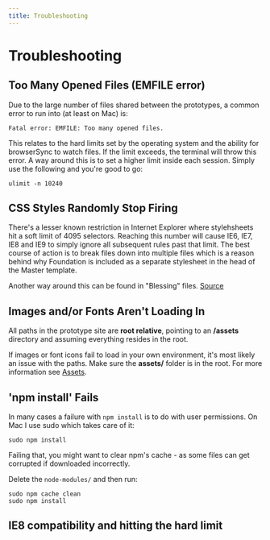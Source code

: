 ```yaml
---
title: Troubleshooting
---
```


# Troubleshooting

## Too Many Opened Files (EMFILE error)

Due to the large number of files shared between the prototypes, a common error to run into (at least on Mac) is:

```shell
Fatal error: EMFILE: Too many opened files.
```

This relates to the hard limits set by the operating system and the ability for browserSync to watch files. If the limit exceeds, the terminal will throw this error. A way around this is to set a higher limit inside each session. Simply use the following and you're good to go:

```shell
ulimit -n 10240
```

## CSS Styles Randomly Stop Firing

There's a lesser known restriction in Internet Explorer where stylehsheets hit a soft limit of 4095 selectors. Reaching this number will cause IE6, IE7, IE8 and IE9 to simply ignore all subsequent rules past that limit. The best course of action is to break files down into multiple files which is a reason behind why Foundation is included as a separate stylesheet in the head of the Master template.

Another way around this can be found in "Blessing" files. [Source](http://blesscss.com)

## Images and/or Fonts Aren't Loading In

All paths in the prototype site are **root relative**, pointing to an **/assets** directory and assuming everything resides in the root.

If images or font icons fail to load in your own environment, it's most likely an issue with the paths. Make sure the **assets/** folder is in the root. For more information see [Assets](/docs/basics/assets/).

## 'npm install' Fails

In many cases a failure with `npm install` is to do with user permissions. On Mac I use sudo which takes care of it:

```
sudo npm install
```

Failing that, you might want to clear npm's cache - as some files can get corrupted if downloaded incorrectly.

Delete the `node-modules/` and then run:

```
sudo npm cache clean
sudo npm install
```

## IE8 compatibility and hitting the hard limit
